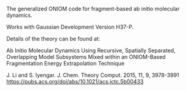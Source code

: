 The generalized ONIOM code for fragment-based ab initio molecular dynamics. 

Works with Gaussian Development Version H37-P. 
  
  
  
Details of the theory can be found at:   

  Ab Initio Molecular Dynamics Using Recursive, Spatially Separated, Overlapping Model Subsystems Mixed within an ONIOM-Based Fragmentation Energy Extrapolation Technique
  
  J. Li and S. Iyengar. J. Chem. Theory Comput. 2015, 11, 9, 3978-3991 
https://pubs.acs.org/doi/abs/10.1021/acs.jctc.5b00433
